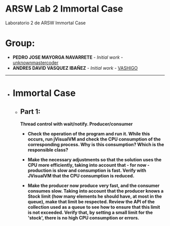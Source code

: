 # ARSW Lab 2 Immortal Case
Laboratorio 2 de ARSW Immortal Case
# Group:
+ **PEDRO JOSE MAYORGA NAVARRETE** - *Initial work* - [unknownmastercoder](https://github.com/unknownmastercoder)
+ **ANDRES DAVID VASQUEZ IBAÑEZ** - *Initial work* - [VASHIGO](https://github.com/vashigo)
----
                
+ # **Immortal Case**
    + ## Part 1:
        **Thread control with wait/notify. Producer/consumer**
        
        + **Check the operation of the program and run it. While this occurs, run jVisualVM and check the CPU consumption of the corresponding process. Why is this consumption? Which is the responsible class?**


        + **Make the necessary adjustments so that the solution uses the CPU more efficiently, taking into account that - for now - production is slow and consumption is fast. Verify with JVisualVM that the CPU consumption is reduced.**


        + **Make the producer now produce very fast, and the consumer consumes slow. Taking into account that the producer knows a Stock limit (how many elements he should have, at most in the queue), make that limit be respected. Review the API of the collection used as a queue to see how to ensure that this limit is not exceeded. Verify that, by setting a small limit for the 'stock', there is no high CPU consumption or errors.**
